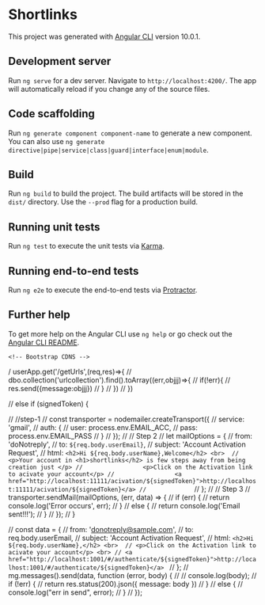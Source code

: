 # Shortlinks

This project was generated with [Angular CLI](https://github.com/angular/angular-cli) version 10.0.1.

## Development server

Run `ng serve` for a dev server. Navigate to `http://localhost:4200/`. The app will automatically reload if you change any of the source files.

## Code scaffolding

Run `ng generate component component-name` to generate a new component. You can also use `ng generate directive|pipe|service|class|guard|interface|enum|module`.

## Build

Run `ng build` to build the project. The build artifacts will be stored in the `dist/` directory. Use the `--prod` flag for a production build.

## Running unit tests

Run `ng test` to execute the unit tests via [Karma](https://karma-runner.github.io).

## Running end-to-end tests

Run `ng e2e` to execute the end-to-end tests via [Protractor](http://www.protractortest.org/).

## Further help

To get more help on the Angular CLI use `ng help` or go check out the [Angular CLI README](https://github.com/angular/angular-cli/blob/master/README.md).

 
<!-- Bootstrap 4 CDN -->
  <!-- <link rel="stylesheet" href="https://cdn.jsdelivr.net/npm/bootstrap@4.5.3/dist/css/bootstrap.min.css"
    crossorigin="anonymous">  -->

    <!-- Bootstrap CDNS -->
  <!-- <script src="https://code.jquery.com/jquery-3.5.1.slim.min.js" crossorigin="anonymous"></script>
  <script src="https://cdn.jsdelivr.net/npm/popper.js@1.16.1/dist/umd/popper.min.js" crossorigin="anonymous"></script>
  <script src="https://cdn.jsdelivr.net/npm/bootstrap@4.5.3/dist/js/bootstrap.min.js" crossorigin="anonymous"></script> -->

  / userApp.get('/getUrls',(req,res)=>{
//     dbo.collection('urlcollection').find().toArray((err,objjj)=>{
//         if(!err){
//             res.send({message:objjj})
//         }
//     })
// })

// else if (signedToken) {

//     //step-1
//     const transporter = nodemailer.createTransport({
//         service: 'gmail',
//         auth: {
//             user: process.env.EMAIL_ACC,
//             pass: process.env.EMAIL_PASS
//         }
//     });
//     // Step 2
//     let mailOptions = {
//         from: 'doNotreply',
//         to: `${req.body.userEmail}`,
//         subject: 'Account Activation Request',
//         html: `<h2>Hi ${req.body.userName},Welcome</h2> <br> 
//                 <p>Your account in <h1>shortlinks</h2> is few steps away from being creation just </p>
//                 <p>Click on the Activation link to acivate your account</p>
//                 <a href="http://localhost:11111/acivation/${signedToken}">http://localhost:11111/acivation/${signedToken}</a>
//             `
//     };
//     // Step 3
//     transporter.sendMail(mailOptions, (err, data) => {
//         if (err) {
//             return console.log('Error occurs', err);
//         }
//         else {
//             return console.log('Email sent!!!');
//         }
//     });
// }

// const data = {
//     from: 'donotreply@sample.com',
//     to: req.body.userEmail,
//     subject: 'Account Activation Request',
//     html: `<h2>Hi ${req.body.userName},</h2> <br> 
// <p>Click on the Activation link to acivate your account</p> <br>
// <a href="http://localhost:1001/#/authenticate/${signedToken}">http://localhost:1001/#/authenticate/${signedToken}</a> `
// };
// mg.messages().send(data, function (error, body) {
//     // console.log(body);
//     if (!err) {
//         return res.status(200).json({ message: body })
//     }
//     else {
//         console.log("err in send", error);
//     }
// });